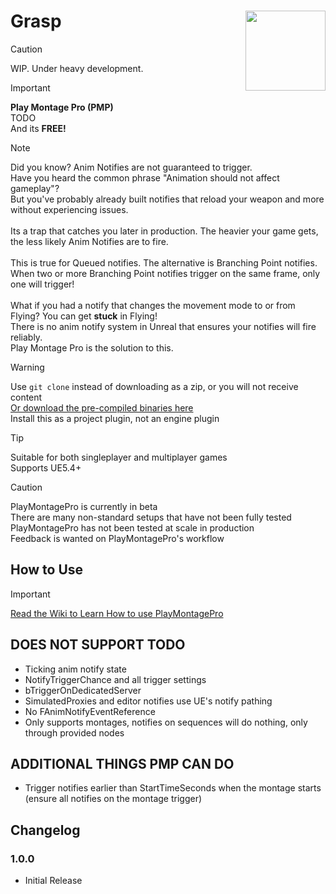 # Grasp <img align="right" width=128, height=128 src="https://github.com/Vaei/PlayMontagePro/blob/main/Resources/Icon128.png">

> [!CAUTION]
> WIP. Under heavy development.

> [!IMPORTANT]
> **Play Montage Pro (PMP)**
> <br>TODO
> <br>And its **FREE!**

> [!NOTE]
> Did you know? Anim Notifies are not guaranteed to trigger.
> <br>Have you heard the common phrase "Animation should not affect gameplay"?
> <br>But you've probably already built notifies that reload your weapon and more without experiencing issues.
> <br><br>Its a trap that catches you later in production. The heavier your game gets, the less likely Anim Notifies are to fire.
> <br><br>This is true for Queued notifies. The alternative is Branching Point notifies.
> <br>When two or more Branching Point notifies trigger on the same frame, only one will trigger!
> <br><br>What if you had a notify that changes the movement mode to or from Flying? You can get **stuck** in Flying!
> <br>There is no anim notify system in Unreal that ensures your notifies will fire reliably.
> <br>Play Montage Pro is the solution to this.

> [!WARNING]
> Use `git clone` instead of downloading as a zip, or you will not receive content
> <br>[Or download the pre-compiled binaries here](https://github.com/Vaei/PlayMontagePro/wiki/How-to-Use)
> <br>Install this as a project plugin, not an engine plugin

> [!TIP]
> Suitable for both singleplayer and multiplayer games
> <br>Supports UE5.4+

> [!CAUTION]
> PlayMontagePro is currently in beta
> <br>There are many non-standard setups that have not been fully tested
> <br>PlayMontagePro has not been tested at scale in production
> <br>Feedback is wanted on PlayMontagePro's workflow

## How to Use
> [!IMPORTANT]
> [Read the Wiki to Learn How to use PlayMontagePro](https://github.com/Vaei/PlayMontagePro/wiki/How-to-Use)

## DOES NOT SUPPORT TODO
* Ticking anim notify state
* NotifyTriggerChance and all trigger settings
* bTriggerOnDedicatedServer
* SimulatedProxies and editor notifies use UE's notify pathing
* No FAnimNotifyEventReference
* Only supports montages, notifies on sequences will do nothing, only through provided nodes

## ADDITIONAL THINGS PMP CAN DO
* Trigger notifies earlier than StartTimeSeconds when the montage starts (ensure all notifies on the montage trigger)

## Changelog

### 1.0.0
* Initial Release